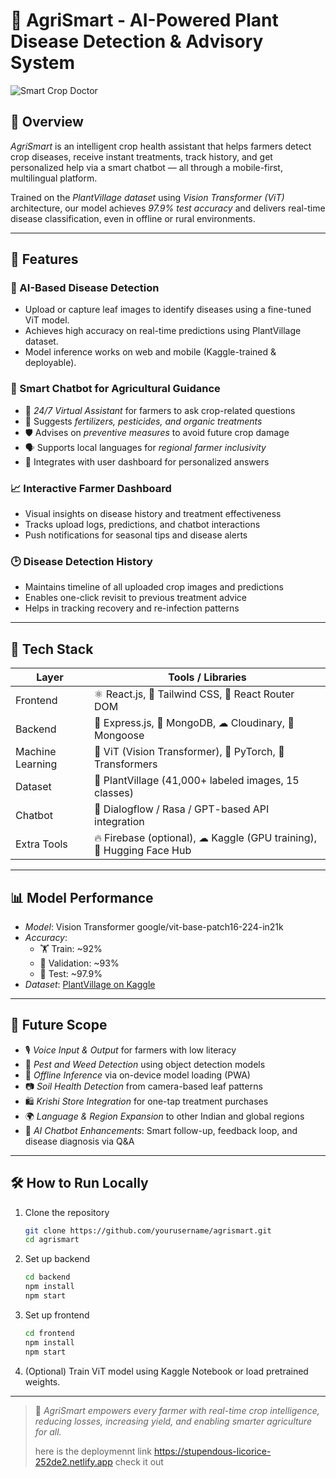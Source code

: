 
# 🌾 AgriSmart - AI-Powered Plant Disease Detection & Advisory System

![Smart Crop Doctor](https://your_project_banner_link_here.com) <!-- Add your banner or logo if available -->

## 🚀 Overview

*AgriSmart* is an intelligent crop health assistant that helps farmers detect crop diseases, receive instant treatments, track history, and get personalized help via a smart chatbot — all through a mobile-first, multilingual platform.

Trained on the *PlantVillage dataset* using *Vision Transformer (ViT)* architecture, our model achieves *97.9% test accuracy* and delivers real-time disease classification, even in offline or rural environments.

---

## 🎯 Features

### 🔬 AI-Based Disease Detection
- Upload or capture leaf images to identify diseases using a fine-tuned ViT model.
- Achieves high accuracy on real-time predictions using PlantVillage dataset.
- Model inference works on web and mobile (Kaggle-trained & deployable).

### 💬 Smart Chatbot for Agricultural Guidance
- 🤖 *24/7 Virtual Assistant* for farmers to ask crop-related questions
- 💊 Suggests *fertilizers, pesticides, and organic treatments*
- 🛡 Advises on *preventive measures* to avoid future crop damage
- 🗣 Supports local languages for *regional farmer inclusivity*
- 🎯 Integrates with user dashboard for personalized answers

### 📈 Interactive Farmer Dashboard
- Visual insights on disease history and treatment effectiveness
- Tracks upload logs, predictions, and chatbot interactions
- Push notifications for seasonal tips and disease alerts

### 🕑 Disease Detection History
- Maintains timeline of all uploaded crop images and predictions
- Enables one-click revisit to previous treatment advice
- Helps in tracking recovery and re-infection patterns

---

## 🧠 Tech Stack

| Layer        | Tools / Libraries                                |
|--------------|--------------------------------------------------|
| Frontend     | ⚛ React.js, 🎨 Tailwind CSS, 🔁 React Router DOM |
| Backend      | 🚀 Express.js, 🍃 MongoDB, ☁ Cloudinary, 🧬 Mongoose |
| Machine Learning | 🧠 ViT (Vision Transformer), 🐍 PyTorch, 🤗 Transformers |
| Dataset      | 🌿 PlantVillage (41,000+ labeled images, 15 classes) |
| Chatbot      | 💬 Dialogflow / Rasa / GPT-based API integration |
| Extra Tools  | 🔥 Firebase (optional), ☁ Kaggle (GPU training), 📡 Hugging Face Hub |

---

## 📊 Model Performance

- *Model*: Vision Transformer google/vit-base-patch16-224-in21k
- *Accuracy*:
  - 🏋 Train: ~92%
  - 🧪 Validation: ~93%
  - 🧠 Test: ~97.9%
- *Dataset*: [PlantVillage on Kaggle](https://www.kaggle.com/datasets/emmarex/plantdisease)

---

## 🔮 Future Scope

- 🎙 *Voice Input & Output* for farmers with low literacy
- 🐛 *Pest and Weed Detection* using object detection models
- 📶 *Offline Inference* via on-device model loading (PWA)
- 📷 *Soil Health Detection* from camera-based leaf patterns
- 🛍 *Krishi Store Integration* for one-tap treatment purchases
- 🌍 *Language & Region Expansion* to other Indian and global regions
- 🧠 *AI Chatbot Enhancements*: Smart follow-up, feedback loop, and disease diagnosis via Q&A

---

## 🛠 How to Run Locally

1. Clone the repository  
   ```bash
   git clone https://github.com/yourusername/agrismart.git
   cd agrismart
   ```

2. Set up backend  
   ```bash
   cd backend
   npm install
   npm start
   ```

3. Set up frontend  
   ```bash
   cd frontend
   npm install
   npm start
   ```

4. (Optional) Train ViT model using Kaggle Notebook or load pretrained weights.

---

> 🌱 *AgriSmart empowers every farmer with real-time crop intelligence, reducing losses, increasing yield, and enabling smarter agriculture for all.*
>
> here is the deploymennt link
   > https://stupendous-licorice-252de2.netlify.app
   > check it out 
